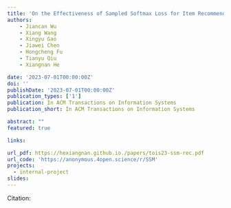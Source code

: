 ```yaml
---
title: 'On the Effectiveness of Sampled Softmax Loss for Item Recommendation'
authors:
	- Jiancan Wu
	- Xiang Wang
	- Xingyu Gao
	- Jiawei Chen
	- Hongcheng Fu
	- Tianyu Qiu 
	- Xiangnan He

date: '2023-07-01T00:00:00Z'
doi: ''
publishDate: '2023-07-01T00:00:00Z'
publication_types: ['1']
publication: In ACM Transactions on Information Systems 
publication_short: In ACM Transactions on Information Systems 

abstract: ""
featured: true

links:

url_pdf: https://hexiangnan.github.io./papers/tois23-ssm-rec.pdf
url_code: 'https://anonymous.4open.science/r/SSM'
projects:
  - internal-project
slides:
---
```




Citation:
